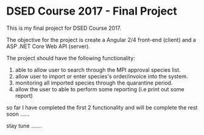 # DSED Course 2017 - Final Project 
This is my final project for DSED Course 2017.

The objective for the project is create a Angular 2/4 front-end (client) and a ASP .NET Core Web API (server).

The project should have the following functionality:
1.  able to allow user to search through the MPI approval species list.
2. allow user to import or enter species's order/invoice into the system.
3. monitoring all imported species through the quarantine period.
4. allow the user to able to perform some reporting (i.e print out some report)

so far I have completed the first 2 functionality and will be complete the rest soon ...... 

stay tune .......